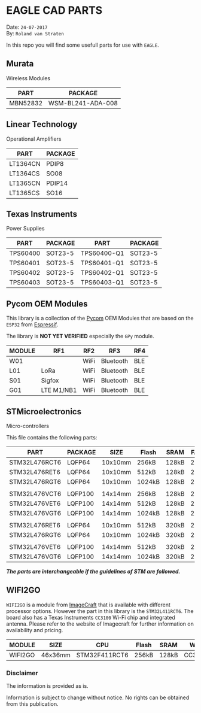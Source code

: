 # EAGLE CAD PARTS

Date: `24-07-2017`<br>
By: `Roland van Straten`

In this repo you will find some usefull parts for use with `EAGLE`.

## Murata
Wireless Modules

PART | PACKAGE
----- | -----  
MBN52832 | WSM-BL241-ADA-008  


## Linear Technology
Operational Amplifiers

PART | PACKAGE
----- | -----  
LT1364CN | PDIP8  
LT1364CS | SO08
LT1365CN | PDIP14  
LT1365CS | SO16
 

## Texas Instruments
Power Supplies

PART | PACKAGE | PART | PACKAGE 
----- | -----  | --- | ---
TPS60400 | SOT23-5 | TPS60400-Q1 | SOT23-5
TPS60401 | SOT23-5 | TPS60401-Q1 | SOT23-5
TPS60402 | SOT23-5 | TPS60402-Q1 | SOT23-5
TPS60403 | SOT23-5 | TPS60403-Q1 | SOT23-5


## Pycom OEM Modules
This library is a collection of the [Pycom](http://pycom.io) OEM Modules that are based on the `ESP32` from [Espressif](http://www.espressif.com).

The library is __NOT YET VERIFIED__ especially the `GPy` module.

MODULE | RF1 | RF2 | RF3 | RF4 |
----- | ----- | ----- | ----- | ----- 
W01 | |  WiFi | Bluetooth | BLE  
L01 | LoRa | WiFi | Bluetooth | BLE
S01 | Sigfox | WiFi | Bluetooth | BLE | Sigfox
G01 | LTE M1/NB1 | WiFi | Bluetooth | BLE 



## STMicroelectronics 
Micro-controllers

This file contains the following parts:

PART | PACKAGE | SIZE | Flash | SRAM | FARNELL
----- | ----- | ----- | ----- | ----- | -----
STM32L476RCT6 | LQFP64 | 10x10mm | 256kB | 128kB | 2518170
STM32L476RET6 | LQFP64 | 10x10mm | 512kB | 128kB | 2494459
STM32L476RGT6 | LQFP64 | 10x10mm | 1024kB | 128kB | 2494460
 | | |  | | 
STM32L476VCT6 | LQFP100 | 14x14mm | 256kB | 128kB | 2518171
STM32L476VET6 | LQFP100 | 14x14mm | 512kB | 128kB | 2494461
STM32L476VGT6 | LQFP100 | 14x14mm | 1024kB | 128kB | 2494462
 | | |  | | 
STM32L476RET6 | LQFP64 | 10x10mm | 512kB | 320kB | 2758825
STM32L476RGT6 | LQFP64 | 10x10mm | 1024kB | 320kB | 2725138
 | | |  | | 
STM32L476VET6 | LQFP100 | 14x14mm | 512kB | 320kB | 2758827
STM32L476VGT6 | LQFP100 | 14x14mm | 1024kB | 320kB | 2725139


___The parts are interchangeable if the guidelines of STM are followed.___


## WIFI2GO
`WIFI2GO` is a module from [ImageCraft](http://imagecraft.com) that is available with different processor options. However the part in this library is the `STM32L411RCT6`. The board also has a Texas Instruments `CC3100` Wi-Fi chip and integrated antenna. Please refer to the website of Imagecraft for further information on availability and pricing.

MODULE | SIZE | CPU | Flash | SRAM | WiFi
----- | ----- | ----- | ----- | ----- | -----
WIFI2GO | 46x36mm | STM32F411RCT6 | 256kB | 128kB | CC3100


### Disclaimer

The information is provided as is.

Information is subject to change without notice. No rights can be obtained from this publication.






